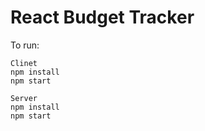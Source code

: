 # React Budget Tracker

To run:

```
Clinet
npm install 
npm start 
```
```
Server
npm install 
npm start
```
